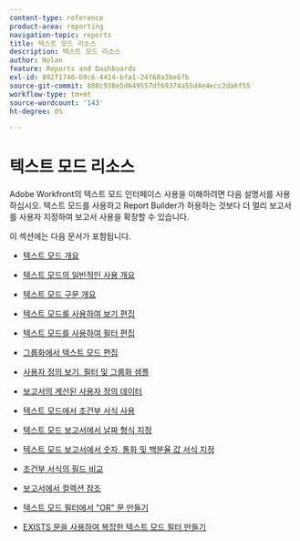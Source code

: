 ```yaml
---
content-type: reference
product-area: reporting
navigation-topic: reports
title: 텍스트 모드 리소스
description: 텍스트 모드 리소스
author: Nolan
feature: Reports and Dashboards
exl-id: 892f1746-b9c6-4414-bfa1-24f68a3be6fb
source-git-commit: 888c938e5d649557df69374a55d4e4ecc2da6f55
workflow-type: tm+mt
source-wordcount: '143'
ht-degree: 0%

---
```


# 텍스트 모드 리소스

<!--
<p data-mc-conditions="QuicksilverOrClassic.Draft mode">(NOTE: Alina: This is the section article with links to all other articles in this section)</p>
-->

Adobe Workfront의 텍스트 모드 인터페이스 사용을 이해하려면 다음 설명서를 사용하십시오. 텍스트 모드를 사용하고 Report Builder가 허용하는 것보다 더 멀리 보고서를 사용자 지정하여 보고서 사용을 확장할 수 있습니다.

이 섹션에는 다음 문서가 포함됩니다.

* [텍스트 모드 개요](../../../reports-and-dashboards/reports/text-mode/understand-text-mode.md)
* [텍스트 모드의 일반적인 사용 개요](../../../reports-and-dashboards/reports/text-mode/understand-common-uses-text-mode.md)
* [텍스트 모드 구문 개요](../../../reports-and-dashboards/reports/text-mode/text-mode-syntax-overview.md)
* [텍스트 모드를 사용하여 보기 편집](../../../reports-and-dashboards/reports/text-mode/edit-text-mode-in-view.md)
* [텍스트 모드를 사용하여 필터 편집](../../../reports-and-dashboards/reports/text-mode/edit-text-mode-in-filter.md)
* [그룹화에서 텍스트 모드 편집](../../../reports-and-dashboards/reports/text-mode/edit-text-mode-in-grouping.md)
* [사용자 정의 보기, 필터 및 그룹화 샘플](../../../reports-and-dashboards/reports/custom-view-filter-grouping-samples/custom-view-filter-grouping-samples.md)

   <!--
  <MadCap:conditionalText data-mc-conditions="QuicksilverOrClassic.Draft mode">
  (NOTE: this is linked here although from another section)
  </MadCap:conditionalText>
  -->

* [보고서의 계산된 사용자 정의 데이터](../../../reports-and-dashboards/reports/calc-cstm-data-reports/calculated-custom-data-reports.md)

   <!--
  <MadCap:conditionalText data-mc-conditions="QuicksilverOrClassic.Draft mode">
  (NOTE: this is linked here although from another section)
  </MadCap:conditionalText>
  -->

* [텍스트 모드에서 조건부 서식 사용](../../../reports-and-dashboards/reports/text-mode/use-conditional-formatting-text-mode.md)
* [텍스트 모드 보고서에서 날짜 형식 지정](../../../reports-and-dashboards/reports/text-mode/format-dates-in-text-mode-reports.md)
* [텍스트 모드 보고서에서 숫자, 통화 및 백분율 값 서식 지정](../../../reports-and-dashboards/reports/text-mode/format-numbers-in-text-mode-reports.md)
* [조건부 서식의 필드 비교](../../../reports-and-dashboards/reports/text-mode/compare-fields-conditional-formatting.md)
* [보고서에서 컬렉션 참조](../../../reports-and-dashboards/reports/text-mode/reference-collections-report.md)
* [텍스트 모드 필터에서 &quot;OR&quot; 문 만들기](../../../reports-and-dashboards/reports/text-mode/create-or-statements-in-filters-text-mode.md)
* [EXISTS 문을 사용하여 복잡한 텍스트 모드 필터 만들기](../../../reports-and-dashboards/reports/text-mode/create-complex-text-mode-filters-using-exists-statements.md)
   <!--outdated link: * [Basic Report Creation Program for the new Workfront experience](https://one.workfront.com/s/basic-report-creation-program)-->
